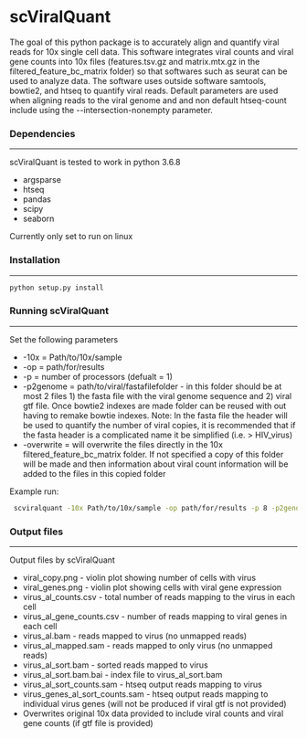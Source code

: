 # scViralQuant
The goal of this python package is to accurately align and quantify viral reads for 10x single cell data.  This software integrates viral counts and viral gene counts into 10x files (features.tsv.gz and matrix.mtx.gz in the filtered_feature_bc_matrix folder) so that softwares such as seurat can be used to analyze data. The software uses outside software samtools, bowtie2, and htseq to quantify viral reads.  Default parameters are used when aligning reads to the viral genome and and non default htseq-count include using the --intersection-nonempty parameter.

### Dependencies
----------------
scViralQuant is tested to work in python 3.6.8

* argsparse
* htseq
* pandas 
* scipy
* seaborn

Currently only set to run on linux

### Installation
----------------
```bash
python setup.py install
```

### Running scViralQuant 
------------------------
Set the following parameters 
 
* -10x = Path/to/10x/sample
* -op = path/for/results 
* -p = number of processors (defualt = 1)
* -p2genome = path/to/viral/fastafilefolder - in this folder should be at most 2 files 1) the fasta file with the viral genome sequence and 2) viral gtf file.  Once bowtie2 indexes are made folder can be reused with out having to remake bowtie indexes.  Note: In the fasta file the header will be used to quantify the number of viral copies, it is recommended that if the fasta header is a complicated name it be simplified (i.e. > HIV_virus)
* -overwrite = will overwrite the files directly in the 10x filtered_feature_bc_matrix folder.  If not specified a copy of this folder will be made and then information about viral count information will be added to the files in this copied folder 

Example run:
```bash 
 scviralquant -10x Path/to/10x/sample -op path/for/results -p 8 -p2genome path/to/viral/fastafilefolder -overwrite
```

### Output files 
----------------
Output files by scViralQuant

* viral_copy.png - violin plot showing number of cells with virus
* viral_genes.png - violin plot showing cells with viral gene expression 
* virus_al_counts.csv - total number of reads mapping to the virus in each cell 
* virus_al_gene_counts.csv - number of reads mapping to viral genes in each cell 
* virus_al.bam - reads mapped to virus (no unmapped reads)
* virus_al_mapped.sam - reads mapped to only virus (no unmapped reads)
* virus_al_sort.bam - sorted reads mapped to virus 
* virus_al_sort.bam.bai - index file to virus_al_sort.bam
* virus_al_sort_counts.sam - htseq output reads mapping to virus
* virus_genes_al_sort_counts.sam - htseq output reads mapping to individual virus genes (will not be produced if viral gtf is not provided)
* Overwrites original 10x data provided to include viral counts and viral gene counts (if gtf file is provided)